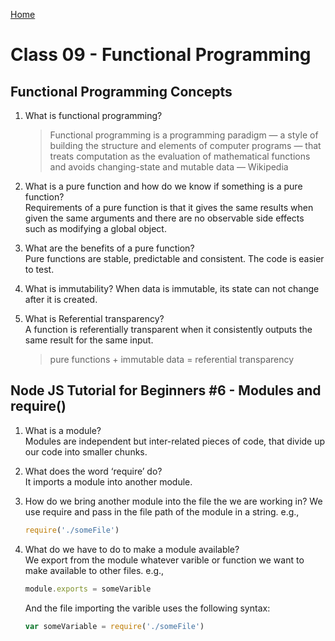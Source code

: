[Home](/README.md)

# Class 09 - Functional Programming

## Functional Programming Concepts

1. What is functional programming?  
    >Functional programming is a programming paradigm — a style of building the structure and elements of computer programs — that treats computation as the evaluation of mathematical functions and avoids changing-state and mutable data — Wikipedia

1. What is a pure function and how do we know if something is a pure function?  
    Requirements of a pure function is that it gives the same results when given the same arguments and there are no observable side effects such as modifying a global object. 
1. What are the benefits of a pure function?  
    Pure functions are stable, predictable and consistent. The code is easier to test. 
1. What is immutability?
    When data is immutable, its state can not change after it is created. 
1. What is Referential transparency?  
    A function is referentially transparent when it consistently outputs the same result for the same input.
    >pure functions + immutable data = referential transparency

## Node JS Tutorial for Beginners #6 - Modules and require()

1. What is a module?  
    Modules are independent but inter-related pieces of code, that divide up our code into smaller chunks.
1. What does the word ‘require’ do?  
    It imports a module into another module.
1. How do we bring another module into the file the we are working in?
    We use require and pass in the file path of the module in a string. e.g.,

    ```js
    require('./someFile')
    ```

1. What do we have to do to make a module available?  
    We export from the module whatever varible or function we want to make available to other files. e.g.,

    ```js
    module.exports = someVarible
    ```  

    And the file importing the varible uses the following syntax:

    ```js
    var someVariable = require('./someFile')
    ```
